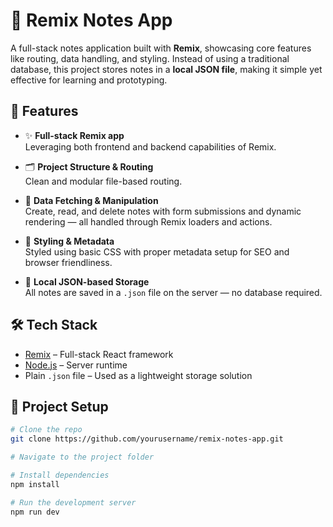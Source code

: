 # 📝 Remix Notes App

A full-stack notes application built with **Remix**, showcasing core features like routing, data handling, and styling. Instead of using a traditional database, this project stores notes in a **local JSON file**, making it simple yet effective for learning and prototyping.

## 🚀 Features

- ✨ **Full-stack Remix app**  
  Leveraging both frontend and backend capabilities of Remix.

- 🗂️ **Project Structure & Routing**  
  Clean and modular file-based routing.

- 📡 **Data Fetching & Manipulation**  
  Create, read, and delete notes with form submissions and dynamic rendering — all handled through Remix loaders and actions.

- 🎨 **Styling & Metadata**  
  Styled using basic CSS with proper metadata setup for SEO and browser friendliness.

- 💾 **Local JSON-based Storage**  
  All notes are saved in a `.json` file on the server — no database required.

## 🛠️ Tech Stack

- [Remix](https://remix.run/) – Full-stack React framework  
- [Node.js](https://nodejs.org/) – Server runtime  
- Plain `.json` file – Used as a lightweight storage solution

## 📁 Project Setup

```bash
# Clone the repo
git clone https://github.com/yourusername/remix-notes-app.git

# Navigate to the project folder

# Install dependencies
npm install

# Run the development server
npm run dev

